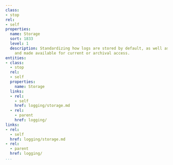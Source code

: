 ```yaml
---
class:
- stop
rel:
- self
properties:
  name: Storage
  sort: 1833
  level: 1
  description: Standardizing how logs are stored by default, as well as being aggregated,
    and made available for current or archival access.
entities:
- class:
  - stop
  rel:
  - self
  properties:
    name: Storage
  links:
  - rel:
    - self
    href: logging/storage.md
  - rel:
    - parent
    href: logging/
links:
- rel:
  - self
  href: logging/storage.md
- rel:
  - parent
  href: logging/
...
```

